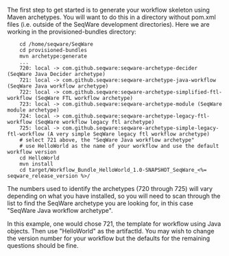 The first step to get started is to generate your workflow skeleton using Maven 
archetypes. You will want to do this in a directory without pom.xml files (i.e. 
outside of the SeqWare development directories).  Here we are working in the provisioned-bundles directory: 
         
        cd /home/seqware/SeqWare 
        cd provisioned-bundles  
        mvn archetype:generate 
        ... 
        720: local -> com.github.seqware:seqware-archetype-decider (SeqWare Java Decider archetype) 
        721: local -> com.github.seqware:seqware-archetype-java-workflow (SeqWare Java workflow archetype) 
        722: local -> com.github.seqware:seqware-archetype-simplified-ftl-workflow (SeqWare FTL workflow archetype) 
        723: local -> com.github.seqware:seqware-archetype-module (SeqWare module archetype) 
        724: local -> com.github.seqware:seqware-archetype-legacy-ftl-workflow (SeqWare workflow legacy ftl archetype) 
        725: local -> com.github.seqware:seqware-archetype-simple-legacy-ftl-workflow (A very simple SeqWare legacy ftl workflow archetype) 
        # select 721 above, the "SeqWare Java workflow archetype" 
        # use HelloWorld as the name of your workflow and use the default workflow version 
        cd HelloWorld 
        mvn install 
        cd target/Workflow_Bundle_HelloWorld_1.0-SNAPSHOT_SeqWare_<%= seqware_release_version %>/ 
 
The numbers used to identify  the archetypes (720 through 725) will vary 
depending on what you have installed, so you will need to scan through the list 
to find the SeqWare archetype you are looking for, in this case "SeqWare Java workflow archetype". 
 
In this example, one would chose 721, the template for workflow using Java 
objects.  Then use "HelloWorld" as the artifactId.  You may wish to change the 
version number for your workflow but the defaults for the remaining questions 
should be fine. 
